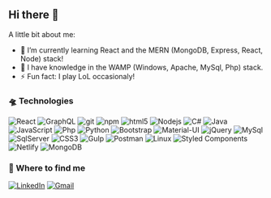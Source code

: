 ## Hi there 👋

A little bit about me:

- 🌱 I’m currently learning React and the MERN (MongoDB, Express, React, Node) stack!
- 🚀 I have knowledge in the WAMP (Windows, Apache, MySql, Php) stack.
- ⚡ Fun fact: I play LoL occasionaly!

### 🛸 Technologies
<p>
 <img alt="React" src="https://img.shields.io/badge/-React-45b8d8?style=flat-square&logo=react&logoColor=white" />
 <img alt="GraphQL" src="https://img.shields.io/badge/-GraphQL-E10098?style=flat-square&logo=graphql&logoColor=white" />
 <img alt="git" src="https://img.shields.io/badge/-Git-F05032?style=flat-square&logo=git&logoColor=white" />
 <img alt="npm" src="https://img.shields.io/badge/-NPM-CB3837?style=flat-square&logo=npm&logoColor=white" />
 <img alt="html5" src="https://img.shields.io/badge/-HTML5-E34F26?style=flat-square&logo=html5&logoColor=white" />
 <img alt="Nodejs" src="https://img.shields.io/badge/-Nodejs-43853d?style=flat-square&logo=Node.js&logoColor=white" />
 <img alt="C#" src="https://img.shields.io/badge/-Sharp-239120?style=flat-square&logo=c#&logoColor=white" />
 <img alt="Java" src="https://img.shields.io/badge/-Java-007396?style=flat-square&logo=java&logoColor=white" />
 <img alt="JavaScript" src="https://img.shields.io/badge/-JavaScript-F7DF1E?style=flat-square&logo=JavaScript&logoColor=black" />
 <img alt="Php" src="https://img.shields.io/badge/-PHP-777BB4?style=flat-square&logo=PHP&logoColor=white" />
 <img alt="Python" src="https://img.shields.io/badge/-Python-3776AB?style=flat-square&logo=python&logoColor=white" />
 <img alt="Bootstrap" src="https://img.shields.io/badge/-Bootstrap-563D7C?style=flat-square&logo=Bootstrap&logoColor=white" />
 <img alt="Material-UI" src="https://img.shields.io/badge/-Material%20UI-0081CB?style=flat-square&logo=material-ui&logoColor=white" />
 <img alt="jQuery" src="https://img.shields.io/badge/-jQuery-0769AD?style=flat-square&logo=jQuery&logoColor=white" />
 <img alt="MySql" src="https://img.shields.io/badge/-MySql-4479A1?style=flat-square&logo=MySql&logoColor=white" />
 <img alt="SqlServer" src="https://img.shields.io/badge/-Microsoft%20SQL%20Server-CC2927?style=flat-square&logo=microsoftsqlserver&logoColor=white" />
 <img alt="CSS3" src="https://img.shields.io/badge/-CSS3-1572B6?style=flat-square&logo=css3&logoColor=white" />
 <img alt="Gulp" src="https://img.shields.io/badge/-Gulp-CF4647?style=flat-square&logo=gulp&logoColor=white" />
 <img alt="Postman" src="https://img.shields.io/badge/-Postman-FF6C37?style=flat-square&logo=postman&logoColor=white" />
 <img alt="Linux" src="https://img.shields.io/badge/-Linux-FCC624?style=flat-square&logo=linux&logoColor=black" />
 <img alt="Styled Components" src="https://img.shields.io/badge/-Styled_Components-db7092?style=flat-square&logo=styled-components&logoColor=white" />
 <img alt="Netlify" src="https://img.shields.io/badge/-Netlify-00C7B7?style=flat-square&logo=netlify&logoColor=white" />
 <img alt="MongoDB" src="https://img.shields.io/badge/-MongoDB-47A248?style=flat-square&logo=mongodb&logoColor=white" />
</p>


### 📌 Where to find me
<p><a href="https://www.linkedin.com/in/gabrielbrandalisse/" target="_blank"><img alt="LinkedIn" src="https://img.shields.io/badge/linkedin-%230077B5.svg?&style=for-the-badge&logo=linkedin&logoColor=white" /></a> <a href="mailto:gabibrandalisse@gmail.com" target="_blank"><img alt="Gmail" src="https://img.shields.io/badge/Gmail-D14836.svg?&style=for-the-badge&logo=gmail&logoColor=white" /></a> 
</p>

  
 
